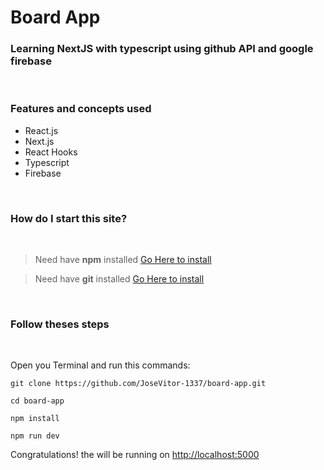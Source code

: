 # Board App

### Learning NextJS with typescript using github API and google firebase

<br />

### Features and concepts used

- React.js
- Next.js
- React Hooks
- Typescript
- Firebase

<br />

### How do I start this site?

<br />

> Need have **npm** installed [Go Here to install](https://nodejs.org/en/)

> Need have **git** installed [Go Here to install](https://git-scm.com/downloads)

<br />

### Follow theses steps

<br />

Open you Terminal and run this commands:

```
git clone https://github.com/JoseVitor-1337/board-app.git

cd board-app

npm install

npm run dev
```

Congratulations! the will be running on [http://localhost:5000](http://localhost:5000)









